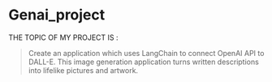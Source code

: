 # Genai_project
THE TOPIC OF MY PROJECT IS :

>>>
>>
>Create an application which uses LangChain to connect OpenAI API to DALL-E. This image generation application turns written descriptions into lifelike pictures and artwork.
